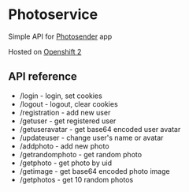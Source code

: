 # Photoservice
Simple API for [Photosender](https://github.com/ashchuk/photosender) app

Hosted on [Openshift 2](https://www.openshift.com/)

## API reference
* /login - login, set cookies
* /logout - logout, clear cookies
* /registration - add new user
* /getuser - get registered user
* /getuseravatar - get base64 encoded user avatar
* /updateuser - change user's name or avatar
* /addphoto - add new photo
* /getrandomphoto - get random photo
* /getphoto - get photo by uid
* /getimage - get base64 encoded photo image
* /getphotos - get 10 random photos
